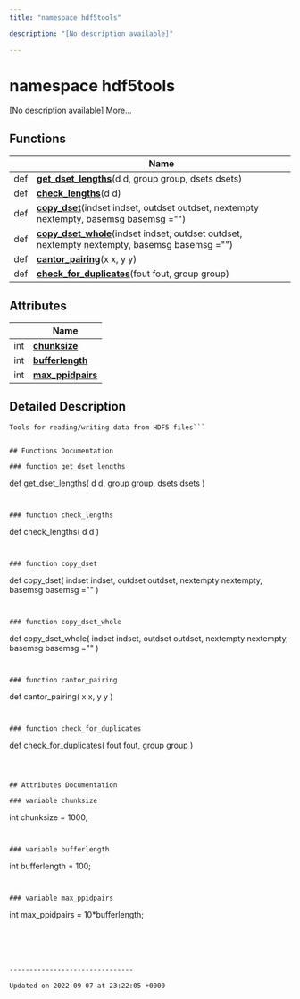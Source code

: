 ```yaml
---
title: "namespace hdf5tools"

description: "[No description available]"

---
```


# namespace hdf5tools

[No description available] [More...](#detailed-description)

## Functions

|                | Name           |
| -------------- | -------------- |
| def | **[get_dset_lengths](/documentation/code/namespaces/namespacehdf5tools/#function-get-dset-lengths)**(d d, group group, dsets dsets) |
| def | **[check_lengths](/documentation/code/namespaces/namespacehdf5tools/#function-check-lengths)**(d d) |
| def | **[copy_dset](/documentation/code/namespaces/namespacehdf5tools/#function-copy-dset)**(indset indset, outdset outdset, nextempty nextempty, basemsg basemsg ="") |
| def | **[copy_dset_whole](/documentation/code/namespaces/namespacehdf5tools/#function-copy-dset-whole)**(indset indset, outdset outdset, nextempty nextempty, basemsg basemsg ="") |
| def | **[cantor_pairing](/documentation/code/namespaces/namespacehdf5tools/#function-cantor-pairing)**(x x, y y) |
| def | **[check_for_duplicates](/documentation/code/namespaces/namespacehdf5tools/#function-check-for-duplicates)**(fout fout, group group) |

## Attributes

|                | Name           |
| -------------- | -------------- |
| int | **[chunksize](/documentation/code/namespaces/namespacehdf5tools/#variable-chunksize)**  |
| int | **[bufferlength](/documentation/code/namespaces/namespacehdf5tools/#variable-bufferlength)**  |
| int | **[max_ppidpairs](/documentation/code/namespaces/namespacehdf5tools/#variable-max-ppidpairs)**  |

## Detailed Description




```
Tools for reading/writing data from HDF5 files```


## Functions Documentation

### function get_dset_lengths

```
def get_dset_lengths(
    d d,
    group group,
    dsets dsets
)
```


### function check_lengths

```
def check_lengths(
    d d
)
```


### function copy_dset

```
def copy_dset(
    indset indset,
    outdset outdset,
    nextempty nextempty,
    basemsg basemsg =""
)
```


### function copy_dset_whole

```
def copy_dset_whole(
    indset indset,
    outdset outdset,
    nextempty nextempty,
    basemsg basemsg =""
)
```


### function cantor_pairing

```
def cantor_pairing(
    x x,
    y y
)
```


### function check_for_duplicates

```
def check_for_duplicates(
    fout fout,
    group group
)
```



## Attributes Documentation

### variable chunksize

```
int chunksize =  1000;
```


### variable bufferlength

```
int bufferlength =  100;
```


### variable max_ppidpairs

```
int max_ppidpairs =  10*bufferlength;
```





-------------------------------

Updated on 2022-09-07 at 23:22:05 +0000